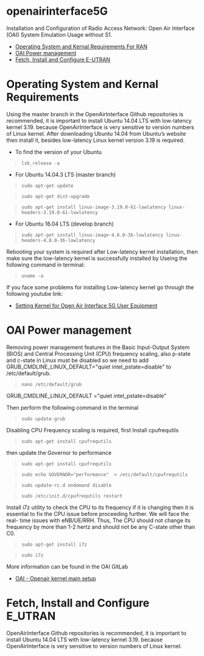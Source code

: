 # openairinterface5G

Installation and Configuration of Radio Access Network: Open Air Interface (OAI) System Emulation Usage without S1.
* [Operating System and Kernal Requirements For RAN](#Operating-System-and-Kernal-Requirements)
* [OAI Power management](#OAI-Power-management)
* [Fetch, Install and Configure E-UTRAN](#Fetch-Install-and-Configure-E_UTRAN)

# Operating System and Kernal Requirements
Using the master branch in the OpenAirInterface Github repositories is recommended, it is important to install Ubuntu 14.04 LTS with low-latency kernel 3.19. because OpenAirInterface is very sensitive to version numbers of Linux kernel.
After downloading Ubuntu 14.04 from Ubuntu’s website then install it, besides low-latency Linux kernel version 3.19 is required.

* To find the version of your Ubuntu 

> `lsb_release -a`

* For Ubuntu 14.04.3 LTS (master branch)
> `sudo apt-get update`

> `sudo apt-get dist-upgrade`

> `sudo apt-get install linux-image-3.19.0-61-lowlatency linux-headers-3.19.0-61-lowlatency`
* For Ubuntu 16.04 LTS (develop branch)
> `sudo apt-get install linux-image-4.8.0-36-lowlatency linux-headers-4.8.0-36-lowlatency`

Rebooting your system is required after Low-latency kernel installation, then make sure the low-latency
kernel is successfully installed by Useing the following command in terminal:
> `uname -a`

If you face some problems for installing Low-latency kernel go through the following youtube link:
* [Setting Kernel for Open Air Interface 5G User Equipment](https://www.youtube.com/watch?v=HKgVvwk-rSY)

# OAI Power management

Removing power management features in the Basic Input-Output System (BIOS) and Central Processing Unit (CPU) frequency scaling, also p-state and c-state in Linux must be disabled so we need to add GRUB_CMDLINE_LINUX_DEFAULT="quiet intel_pstate=disable" to /etc/default/grub.

> `nano /etc/default/grub`

GRUB_CMDLINE_LINUX_DEFAULT ="quiet intel_pstate=disable"

Then perform the following command in the terminal

> `sudo update-grub`

Disabling CPU Frequency scaling is required, first Install cpufrequtils

> `sudo apt-get install cpufrequtils`

then update the Governor to performance
> `sudo apt-get install cpufrequtils`

> `sudo echo GOVERNOR="performance"  > /etc/default/cpufrequtils`

> `sudo update-rc.d ondemand disable`

> `sudo /etc/init.d/cpufrequtils restart`

Install i7z utility to check the CPU to its frequency if it is changing then it is essential to fix the CPU issue before proceeding further. We will face the real- time issues with eNB/UE/RRH. Thus, The CPU should not change its frequency by more than 1-2 hertz and should not be any C-state other than C0.

> `sudo apt-get install i7z`

> `sudo i7z`

More information can be found in the OAI GitLab 

* [OAI - Openair kernel main setup](#https://gitlab.eurecom.fr/oai/openairinterface5g/wikis/OpenAirKernelMainSetup)

# Fetch, Install and Configure E_UTRAN
OpenAirInterface Github repositories is recommended, it is important to install Ubuntu 14.04 LTS with low-latency kernel 3.19. because OpenAirInterface is very sensitive to version numbers of Linux kernel.
